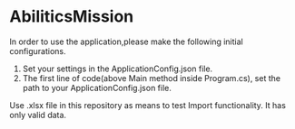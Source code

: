 # AbiliticsMission

In order to use the application,please make the following initial configurations.

1. Set your settings in the ApplicationConfig.json file.
2. The first line of code(above Main method inside Program.cs), set the path to your ApplicationConfig.json file.

Use .xlsx file in this repository as means to test Import functionality. It has only valid data.
